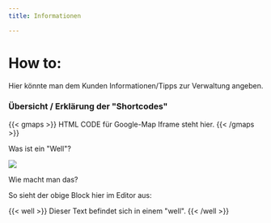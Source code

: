 ```yaml
---
title: Informationen

---
```

# How to:

Hier könnte man dem Kunden Informationen/Tipps zur Verwaltung angeben.

### Übersicht / Erklärung der "Shortcodes"

{{< gmaps >}} HTML CODE für Google-Map Iframe steht hier. {{< /gmaps >}}

Was ist ein "Well"?

![](/admin/images/well_beispiel.png)

Wie macht man das?

So sieht der obige Block hier im Editor aus:

{{< well >}}
Dieser Text befindet sich in einem "well".
{{< /well >}}